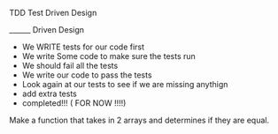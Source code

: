 TDD
Test Driven Design

______ Driven Design


 - We WRITE tests for our code first
 - We write Some code to make sure the tests run
 - We should fail all the tests
 - We write our code to pass the tests
 - Look again at our tests to see if we are missing anythign
 - add extra tests
 - completed!!! ( FOR NOW !!!!)

Make a function that takes in 2 arrays and
determines if they are equal.







